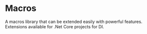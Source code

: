 # Macros
A macros library that can be extended easily with powerful features. Extensions available for .Net Core projects for DI.
